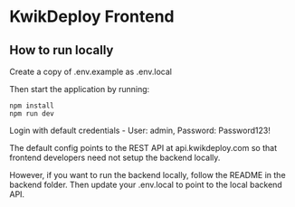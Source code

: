 # KwikDeploy Frontend

## How to run locally

Create a copy of .env.example as .env.local

Then start the application by running:

    npm install
    npm run dev

Login with default credentials - User: admin, Password: Password123!

The default config points to the REST API at api.kwikdeploy.com so that frontend developers need not setup
the backend locally.

However, if you want to run the backend locally, follow the README in the backend folder. Then update
your .env.local to point to the local backend API.

